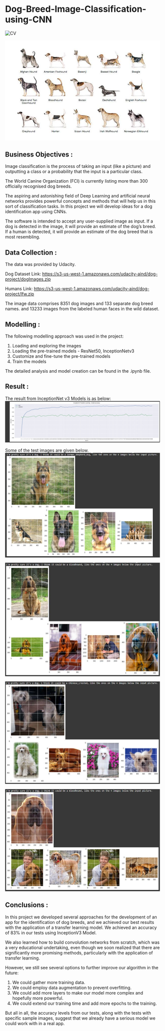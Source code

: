 # Dog-Breed-Image-Classification-using-CNN

![CV](https://img.shields.io/badge/CV-Image_Classification-blue.svg) 

![logo](Snips/Logo.JPG)

## Business Objectives :

Image classification is the process of taking an input (like a picture) and outputting a class or a probability that the input is a particular class.

The World Canine Organization (FCI) is currently listing more than 300 officially recognised dog breeds. 

The aspiring and astonishing field of Deep Learning and artificial neural networks provides powerful concepts and methods that will help us in this sort of classification tasks. In this project we will develop ideas for a dog identification app using CNNs.

The software is intended to accept any user-supplied image as input. If a dog is detected in the image, it will provide an estimate of the dog’s breed. If a human is detected, it will provide an estimate of the dog breed that is most resembling.

## Data Collection :

The data was provided by Udacity.

Dog Dataset Link: https://s3-us-west-1.amazonaws.com/udacity-aind/dog-project/dogImages.zip 

Humans Link: https://s3-us-west-1.amazonaws.com/udacity-aind/dog-project/lfw.zip

The image data comprises 8351 dog images and 133 separate dog breed names.
and 13233 images from the labeled human faces in the wild dataset.

## Modelling :

The following modelling approach was used in the project:

1. Loading and exploring the images
2. Loading the pre-trained models - ResNet50, InceptionNetv3
3. Customize and fine-tune the pre-trained models
4. Train the models

The detailed analysis and model creation can be found in the .ipynb file. 

## Result :

The result from InceptionNet v3 Models is as below:
![test](Snips/M_1.JPG)

Some of the test images are given below.
![test](Snips/R_2.JPG)

![test](Snips/R_3.JPG)

![test](Snips/R_4.JPG)

![test](Snips/R_5.JPG)


## Conclusions :

In this project we developed several approaches for the development of an app for the identification of dog breeds, and we achieved our best results with the application of a transfer learning model. We achieved an accuracy of 83% in our tests using InceptionV3 Model. 

We also learned how to build convolution networks from scratch, which was a very educational undertaking, even though we soon realized that there are significantly more promising methods, particularly with the application of transfer learning.

However, we still see several options to further improve our algorithm in the future:
  1. We could gather more training data.
  2. We could employ data augmentation to prevent overfitting.
  3. We could add more layers to make our model more complex and hopefully more powerful.
  4. We could extend our training time and add more epochs to the training.

But all in all, the accuracy levels from our tests, along with the tests with specific sample images, suggest that we already have a serious model we could work with in a real app.
